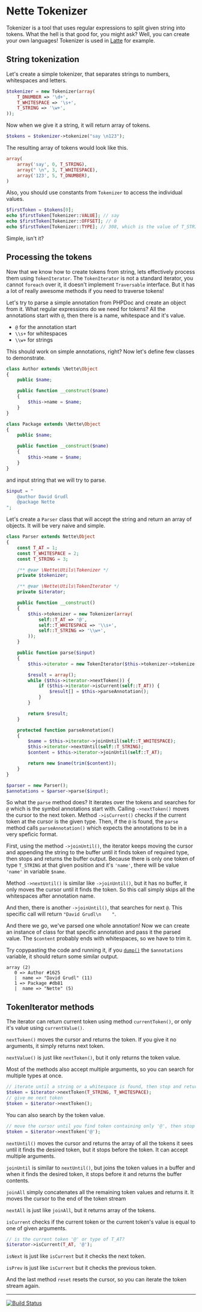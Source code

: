 Nette Tokenizer
===============

Tokenizer is a tool that uses regular expressions to split given string into tokens. What the hell is that good for, you might ask? Well, you can create your own languages! Tokenizer is used in [Latte](https://github.com/nette/latte) for example.


## String tokenization

Let's create a simple tokenizer, that separates strings to numbers, whitespaces and letters.

```php
$tokenizer = new Tokenizer(array(
	T_DNUMBER => '\d+',
	T_WHITESPACE => '\s+',
	T_STRING => '\w+',
));
```

Now when we give it a string, it will return array of tokens.

```php
$tokens = $tokenizer->tokenize("say \n123");
```

The resulting array of tokens would look like this.

```php
array(
	array('say', 0, T_STRING),
	array(" \n", 3, T_WHITESPACE),
	array('123', 5, T_DNUMBER),
)
```

Also, you should use constants from `Tokenizer` to access the individual values.

```php
$firstToken = $tokens[0];
echo $firstToken[Tokenizer::VALUE]; // say
echo $firstToken[Tokenizer::OFFSET]; // 0
echo $firstToken[Tokenizer::TYPE]; // 308, which is the value of T_STRING
```

Simple, isn't it?


## Processing the tokens

Now that we know how to create tokens from string, lets effectively process them using `TokenIterator`. The `TokenIterator` is not a standard iterator, you cannot `foreach` over it, it doesn't implement `Traversable` interface. But it has a lot of really awesome methods if you need to traverse tokens!

Let's try to parse a simple annotation from PHPDoc and create an object from it. What regular expressions do we need for tokens? All the annotations start with `@`, then there is a name, whitespace and it's value.

- `@` for the annotation start
- `\\s+` for whitespaces
- `\\w+` for strings

This should work on simple annotations, right? Now let's define few classes to demonstrate.

```php
class Author extends \Nette\Object
{
	public $name;

	public function __construct($name)
	{
		$this->name = $name;
	}
}

class Package extends \Nette\Object
{
	public $name;

	public function __construct($name)
	{
		$this->name = $name;
	}
}
```

and input string that we will try to parse.

```php
$input = "
	@author David Grudl
	@package Nette
";
```

Let's create a `Parser` class that will accept the string and return an array of objects. It will be very naive and simple.

```php
class Parser extends Nette\Object
{
	const T_AT = 1;
	const T_WHITESPACE = 2;
	const T_STRING = 3;

	/** @var \Nette\Utils\Tokenizer */
	private $tokenizer;

	/** @var \Nette\Utils\TokenIterator */
	private $iterator;

	public function __construct()
	{
		$this->tokenizer = new Tokenizer(array(
			self::T_AT => '@',
			self::T_WHITESPACE => '\\s+',
			self::T_STRING => '\\w+',
		));
	}

	public function parse($input)
	{
		$this->iterator = new TokenIterator($this->tokenizer->tokenize($input));

		$result = array();
		while ($this->iterator->nextToken()) {
			if ($this->iterator->isCurrent(self::T_AT)) {
				$result[] = $this->parseAnnotation();
			}
		}

		return $result;
	}

	protected function parseAnnotation()
	{
		$name = $this->iterator->joinUntil(self::T_WHITESPACE);
		$this->iterator->nextUntil(self::T_STRING);
		$content = $this->iterator->joinUntil(self::T_AT);

		return new $name(trim($content));
	}
}
```

```php
$parser = new Parser();
$annotations = $parser->parse($input);
```

So what the `parse` method does? It iterates over the tokens and searches for `@` which is the symbol annotations start with. Calling `->nextToken()` moves the cursor to the next token. Method `->isCurrent()` checks if the current token at the cursor is the given type. Then, if the `@` is found, the `parse` method calls `parseAnnotation()` which expects the annotations to be in a very speficic format.

First, using the method `->joinUntil()`, the iterator keeps moving the cursor and appending the string to the buffer until it finds token of required type, then stops and returns the buffer output. Because there is only one token of type `T_STRING` at that given position and it's `'name'`, there will be value `'name'` in variable `$name`.

Method `->nextUntil()` is similar like `->joinUntil()`, but it has no buffer, it only moves the cursor until it finds the token. So this call simply skips all the whitespaces after annotation name.

And then, there is another `->joinUntil()`, that searches for next `@`. This specific call will return `"David Grudl\n    "`.

And there we go, we've parsed one whole annotation! Now we can create an instance of class for that specific annotation and pass it the parsed value. The `$content` probably ends with whitespaces, so we have to trim it.

Try copypasting the code and running it, if you [`dump()`](https://github.com/nette/tracy#variables-dumping) the `$annotations` variable, it should return some similar output.

```
array (2)
   0 => Author #1625
   |  name => "David Grudl" (11)
   1 => Package #db81
   |  name => "Nette" (5)
```

## TokenIterator methods

The iterator can return current token using method `currentToken()`, or only it's value using `currentValue()`.

`nextToken()` moves the cursor and returns the token. If you give it no arguments, it simply returns next token.

`nextValue()` is just like `nextToken()`, but it only returns the token value.

Most of the methods also accept multiple arguments, so you can search for multiple types at once.

```php
// iterate until a string or a whitespace is found, then stop and return the following token
$token = $iterator->nextToken(T_STRING, T_WHITESPACE);
// give me next token
$token = $iterator->nextToken();
```

You can also search by the token value.

```php
// move the cursor until you find token containing only '@', then stop and return it
$token = $iterator->nextToken('@');
```

`nextUntil()` moves the cursor and returns the array of all the tokens it sees until it finds the desired token, but it stops before the token. It can accept multiple arguments.

`joinUntil` is similar to `nextUntil()`, but joins the token values in a buffer and when it finds the desired token, it stops before it and returns the buffer contents.

`joinAll` simply concatenates all the remaining token values and returns it. It moves the cursor to the end of the token stream

`nextAll` is just like `joinAll`, but it returns array of the tokens.

`isCurrent` checks if the current token or the current token's value is equal to one of given arguments.

```php
// is the current token '@' or type of T_AT?
$iterator->isCurrent(T_AT, '@');
```

`isNext` is just like `isCurrent` but it checks the next token.

`isPrev` is just like `isCurrent` but it checks the previous token.

And the last method `reset` resets the cursor, so you can iterate the token stream again.



-----

[![Build Status](https://secure.travis-ci.org/nette/tokenizer.png?branch=master)](http://travis-ci.org/nette/tokenizer)

